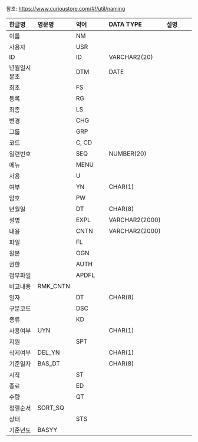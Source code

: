 참조: https://www.curioustore.com/#!/util/naming

<table data-cellspacing="0" data-border="0">
<colgroup>
<col style="width: 20%" />
<col style="width: 20%" />
<col style="width: 20%" />
<col style="width: 20%" />
<col style="width: 20%" />
</colgroup>
<thead>
<tr>
<th style="text-align: left;">한글명</td>
<th style="text-align: left;">영문명</td>
<th style="text-align: left;">약어</td>
<th style="text-align: left;">DATA TYPE</td>
<th style="text-align: left;">설명</td>
</tr>
</thead>
<tr class="odd">
<td style="text-align: left;">이름</td>
<td style="text-align: left;"><br />
</td>
<td style="text-align: left;">NM</td>
<td style="text-align: left;"><br />
</td>
<td style="text-align: left;"><br />
</td>
</tr>
<tr class="even">
<td style="text-align: left;">사용자</td>
<td style="text-align: left;"><br />
</td>
<td style="text-align: left;">USR</td>
<td style="text-align: left;"><br />
</td>
<td style="text-align: left;"><br />
</td>
</tr>
<tr class="odd">
<td style="text-align: left;">ID</td>
<td style="text-align: left;"><br />
</td>
<td style="text-align: left;">ID</td>
<td style="text-align: left;">VARCHAR2(20)</td>
<td style="text-align: left;"><br />
</td>
</tr>
<tr class="even">
<td style="text-align: left;">년월일시분초</td>
<td style="text-align: left;"><br />
</td>
<td style="text-align: left;">DTM</td>
<td style="text-align: left;">DATE</td>
<td style="text-align: left;"><br />
</td>
</tr>
<tr class="odd">
<td style="text-align: left;">최초</td>
<td style="text-align: left;"><br />
</td>
<td style="text-align: left;">FS</td>
<td style="text-align: left;"><br />
</td>
<td style="text-align: left;"><br />
</td>
</tr>
<tr class="even">
<td style="text-align: left;">등록</td>
<td style="text-align: left;"><br />
</td>
<td style="text-align: left;">RG</td>
<td style="text-align: left;"><br />
</td>
<td style="text-align: left;"><br />
</td>
</tr>
<tr class="odd">
<td style="text-align: left;">최종</td>
<td style="text-align: left;"><br />
</td>
<td style="text-align: left;">LS</td>
<td style="text-align: left;"><br />
</td>
<td style="text-align: left;"><br />
</td>
</tr>
<tr class="even">
<td style="text-align: left;">변경</td>
<td style="text-align: left;"><br />
</td>
<td style="text-align: left;">CHG</td>
<td style="text-align: left;"><br />
</td>
<td style="text-align: left;"><br />
</td>
</tr>
<tr class="odd">
<td style="text-align: left;">그룹</td>
<td style="text-align: left;"><br />
</td>
<td style="text-align: left;">GRP</td>
<td style="text-align: left;"><br />
</td>
<td style="text-align: left;"><br />
</td>
</tr>
<tr class="even">
<td style="text-align: left;">코드</td>
<td style="text-align: left;"><br />
</td>
<td style="text-align: left;">C, CD</td>
<td style="text-align: left;"><br />
</td>
<td style="text-align: left;"><br />
</td>
</tr>
<tr class="odd">
<td style="text-align: left;">일련번호</td>
<td style="text-align: left;"><br />
</td>
<td style="text-align: left;">SEQ</td>
<td style="text-align: left;">NUMBER(20)</td>
<td style="text-align: left;"><br />
</td>
</tr>
<tr class="even">
<td style="text-align: left;">메뉴</td>
<td style="text-align: left;"><br />
</td>
<td style="text-align: left;">MENU</td>
<td style="text-align: left;"><br />
</td>
<td style="text-align: left;"><br />
</td>
</tr>
<tr class="odd">
<td style="text-align: left;">사용</td>
<td style="text-align: left;"><br />
</td>
<td style="text-align: left;">U</td>
<td style="text-align: left;"><br />
</td>
<td style="text-align: left;"><br />
</td>
</tr>
<tr class="even">
<td style="text-align: left;">여부</td>
<td style="text-align: left;"><br />
</td>
<td style="text-align: left;">YN</td>
<td style="text-align: left;">CHAR(1)</td>
<td style="text-align: left;"><br />
</td>
</tr>
<tr class="odd">
<td style="text-align: left;">암호</td>
<td style="text-align: left;"><br />
</td>
<td style="text-align: left;">PW</td>
<td style="text-align: left;"><br />
</td>
<td style="text-align: left;"><br />
</td>
</tr>
<tr class="even">
<td style="text-align: left;">년월일</td>
<td style="text-align: left;"><br />
</td>
<td style="text-align: left;">DT</td>
<td style="text-align: left;">CHAR(8)</td>
<td style="text-align: left;"><br />
</td>
</tr>
<tr class="odd">
<td style="text-align: left;">설명</td>
<td style="text-align: left;"><br />
</td>
<td style="text-align: left;">EXPL</td>
<td style="text-align: left;">VARCHAR2(2000)</td>
<td style="text-align: left;"><br />
</td>
</tr>
<tr class="even">
<td style="text-align: left;">내용</td>
<td style="text-align: left;"><br />
</td>
<td style="text-align: left;">CNTN</td>
<td style="text-align: left;">VARCHAR2(2000)</td>
<td style="text-align: left;"><br />
</td>
</tr>
<tr class="odd">
<td style="text-align: left;">파일</td>
<td style="text-align: left;"><br />
</td>
<td style="text-align: left;">FL</td>
<td style="text-align: left;"><br />
</td>
<td style="text-align: left;"><br />
</td>
</tr>
<tr class="even">
<td style="text-align: left;">원본</td>
<td style="text-align: left;"><br />
</td>
<td style="text-align: left;">OGN</td>
<td style="text-align: left;"><br />
</td>
<td style="text-align: left;"><br />
</td>
</tr>
<tr class="odd">
<td style="text-align: left;">권한</td>
<td style="text-align: left;"><br />
</td>
<td style="text-align: left;">AUTH</td>
<td style="text-align: left;"><br />
</td>
<td style="text-align: left;"><br />
</td>
</tr>
<tr class="even">
<td style="text-align: left;">첨부파일</td>
<td style="text-align: left;"><br />
</td>
<td style="text-align: left;">APDFL</td>
<td style="text-align: left;"><br />
</td>
<td style="text-align: left;"><br />
</td>
</tr>
<tr class="odd">
<td style="text-align: left;">비고내용</td>
<td style="text-align: left;">RMK_CNTN</td>
<td style="text-align: left;"><br />
</td>
<td style="text-align: left;"><br />
</td>
<td style="text-align: left;"><br />
</td>
</tr>
<tr class="even">
<td style="text-align: left;">일자</td>
<td style="text-align: left;"><br />
</td>
<td style="text-align: left;">DT</td>
<td style="text-align: left;">CHAR(8)</td>
<td style="text-align: left;"><br />
</td>
</tr>
<tr class="odd">
<td style="text-align: left;">구분코드</td>
<td style="text-align: left;"><br />
</td>
<td style="text-align: left;">DSC</td>
<td style="text-align: left;"><br />
</td>
<td style="text-align: left;"><br />
</td>
</tr>
<tr class="even">
<td style="text-align: left;">종류</td>
<td style="text-align: left;"><br />
</td>
<td style="text-align: left;">KD</td>
<td style="text-align: left;"><br />
</td>
<td style="text-align: left;"><br />
</td>
</tr>
<tr class="odd">
<td style="text-align: left;">사용여부</td>
<td style="text-align: left;">UYN</td>
<td style="text-align: left;"><br />
</td>
<td style="text-align: left;">CHAR(1)</td>
<td style="text-align: left;"><br />
</td>
</tr>
<tr class="even">
<td style="text-align: left;">지원</td>
<td style="text-align: left;"><br />
</td>
<td style="text-align: left;">SPT</td>
<td style="text-align: left;"><br />
</td>
<td style="text-align: left;"><br />
</td>
</tr>
<tr class="odd">
<td style="text-align: left;">삭제여부</td>
<td style="text-align: left;">DEL_YN</td>
<td style="text-align: left;"><br />
</td>
<td style="text-align: left;">CHAR(1)</td>
<td style="text-align: left;"><br />
</td>
</tr>
<tr class="even">
<td style="text-align: left;">기준일자</td>
<td style="text-align: left;">BAS_DT</td>
<td style="text-align: left;"><br />
</td>
<td style="text-align: left;">CHAR(8)</td>
<td style="text-align: left;"><br />
</td>
</tr>
<tr class="odd">
<td style="text-align: left;">시작</td>
<td style="text-align: left;"><br />
</td>
<td style="text-align: left;">ST</td>
<td style="text-align: left;"><br />
</td>
<td style="text-align: left;"><br />
</td>
</tr>
<tr class="even">
<td style="text-align: left;">종료</td>
<td style="text-align: left;"><br />
</td>
<td style="text-align: left;">ED</td>
<td style="text-align: left;"><br />
</td>
<td style="text-align: left;"><br />
</td>
</tr>
<tr class="odd">
<td style="text-align: left;">수량</td>
<td style="text-align: left;"><br />
</td>
<td style="text-align: left;">QT</td>
<td style="text-align: left;"><br />
</td>
<td style="text-align: left;"><br />
</td>
</tr>
<tr class="even">
<td style="text-align: left;">정렬순서</td>
<td style="text-align: left;">SORT_SQ</td>
<td style="text-align: left;"><br />
</td>
<td style="text-align: left;"><br />
</td>
<td style="text-align: left;"><br />
</td>
</tr>
<tr class="odd">
<td style="text-align: left;">상태</td>
<td style="text-align: left;"><br />
</td>
<td style="text-align: left;">STS</td>
<td style="text-align: left;"><br />
</td>
<td style="text-align: left;"><br />
</td>
</tr>
<tr class="even">
<td style="text-align: left;">기준년도</td>
<td style="text-align: left;">BASYY</td>
<td style="text-align: left;"><br />
</td>
<td style="text-align: left;"><br />
</td>
<td style="text-align: left;"><br />
</td>
</tr>
</tbody>
</table>
